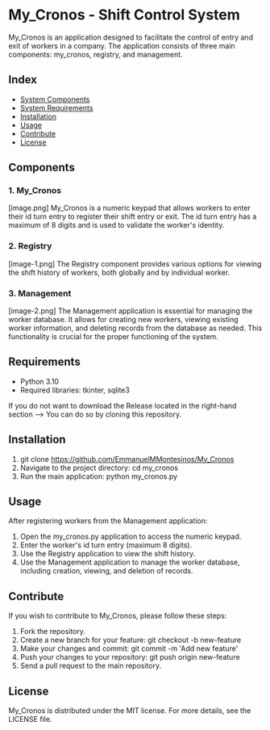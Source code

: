 # My_Cronos - Shift Control System

My_Cronos is an application designed to facilitate the control of entry and exit of workers in a company. The application consists of three main components: my_cronos, registry, and management.

## Index

- [System Components](#components)
- [System Requirements](#requirements)
- [Installation](#installation)
- [Usage](#usage)
- [Contribute](#contribute)
- [License](#license)

## Components

### 1. My_Cronos

[image.png]
My_Cronos is a numeric keypad that allows workers to enter their id turn entry to register their shift entry or exit. The id turn entry has a maximum of 8 digits and is used to validate the worker's identity.

### 2. Registry

[image-1.png]
The Registry component provides various options for viewing the shift history of workers, both globally and by individual worker.

### 3. Management

[image-2.png]
The Management application is essential for managing the worker database. It allows for creating new workers, viewing existing worker information, and deleting records from the database as needed. This functionality is crucial for the proper functioning of the system.

## Requirements

- Python 3.10
- Required libraries: tkinter, sqlite3

If you do not want to download the Release located in the right-hand section --> You can do so by cloning this repository.

## Installation

1. git clone <https://github.com/EmmanuelMMontesinos/My_Cronos>
2. Navigate to the project directory: cd my_cronos
3. Run the main application: python my_cronos.py

## Usage

After registering workers from the Management application:

1. Open the my_cronos.py application to access the numeric keypad.
2. Enter the worker's id turn entry (maximum 8 digits).
3. Use the Registry application to view the shift history.
4. Use the Management application to manage the worker database, including creation, viewing, and deletion of records.

## Contribute

If you wish to contribute to My_Cronos, please follow these steps:

1. Fork the repository.
2. Create a new branch for your feature: git checkout -b new-feature
3. Make your changes and commit: git commit -m 'Add new feature'
4. Push your changes to your repository: git push origin new-feature
5. Send a pull request to the main repository.

## License

My_Cronos is distributed under the MIT license. For more details, see the LICENSE file.
